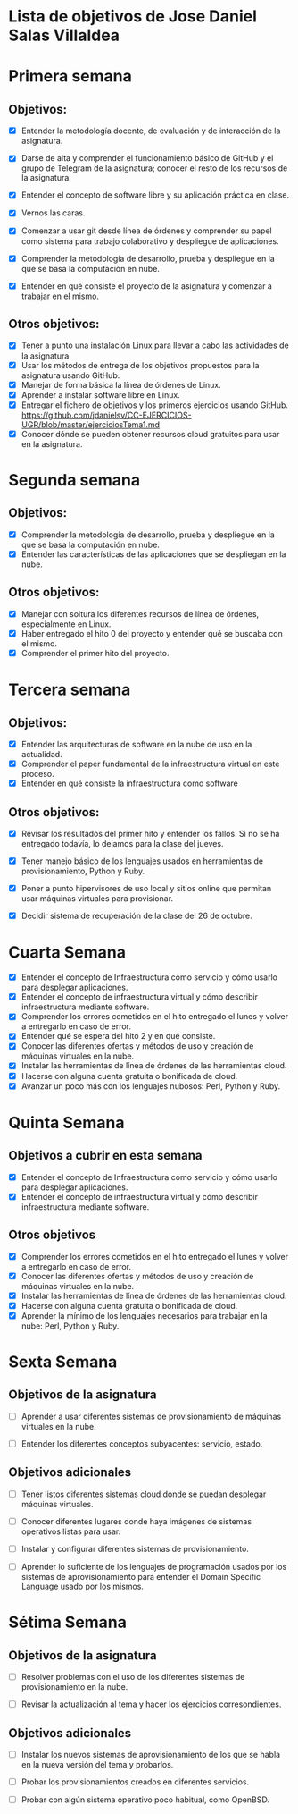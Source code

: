 Lista de objetivos de Jose Daniel Salas Villaldea
=================================================
# Primera semana
## Objetivos:
- [x] Entender la metodología docente, de evaluación y de interacción de la asignatura.
- [x] Darse de alta y comprender el funcionamiento básico de GitHub y el grupo de Telegram de la asignatura; conocer el resto de los recursos de la asignatura.
- [x] Entender el concepto de software libre y su aplicación práctica en clase.
- [x] Vernos las caras.
- [x] Comenzar a usar git desde línea de órdenes y comprender su papel como sistema para trabajo colaborativo y despliegue de aplicaciones.
- [x] Comprender la metodología de desarrollo, prueba y despliegue en la que se basa la computación en nube.
- [x] Entender en qué consiste el proyecto de la asignatura y comenzar a trabajar en el mismo.


## Otros objetivos:
- [x] Tener a punto una instalación Linux para llevar a cabo las actividades de la asignatura
- [x] Usar los métodos de entrega de los objetivos propuestos para la asignatura usando GitHub.
- [x] Manejar de forma básica la línea de órdenes de Linux.
- [x] Aprender a instalar software libre en Linux.
- [x] Entregar el fichero de objetivos y los primeros ejercicios usando GitHub. https://github.com/jdanielsv/CC-EJERCICIOS-UGR/blob/master/ejerciciosTema1.md
- [x] Conocer dónde se pueden obtener recursos cloud gratuitos para usar en la asignatura.

# Segunda semana
## Objetivos:

* [x] Comprender la metodología de desarrollo, prueba y despliegue en la que se basa la computación en nube.
* [x] Entender las características de las aplicaciones que se despliegan en la nube.

## Otros objetivos:

* [x] Manejar con soltura los diferentes recursos de línea de órdenes, especialmente en Linux.
* [x] Haber entregado el hito 0 del proyecto y entender qué se buscaba con el mismo.
* [x] Comprender el primer hito del proyecto.

# Tercera semana

## Objetivos:
* [x] Entender las arquitecturas de software en la nube de uso en la actualidad.
* [x] Comprender el paper fundamental de la infraestructura virtual en este proceso.
* [x] Entender en qué consiste la infraestructura como software

## Otros objetivos:
* [x] Revisar los resultados del primer hito y entender los fallos. Si no se ha entregado todavía, lo dejamos para la clase del jueves.

* [x] Tener manejo básico de los lenguajes usados en herramientas de provisionamiento, Python y Ruby.

* [x] Poner a punto hipervisores de uso local y sitios online que permitan usar máquinas virtuales para provisionar.

* [x] Decidir sistema de recuperación de la clase del 26 de octubre.

# Cuarta Semana

- [x] Entender el concepto de Infraestructura como servicio y cómo usarlo para desplegar aplicaciones.
- [x] Entender el concepto de infraestructura virtual y cómo describir infraestructura mediante software.
- [x] Comprender los errores cometidos en el hito entregado el lunes y volver a entregarlo en caso de error.
- [x] Entender qué se espera del hito 2 y en qué consiste.
- [x] Conocer las diferentes ofertas y métodos de uso y creación de máquinas virtuales en la nube.
- [x] Instalar las herramientas de línea de órdenes de las herramientas cloud.
- [x] Hacerse con alguna cuenta gratuita o bonificada de cloud.
- [x] Avanzar un poco más con los lenguajes nubosos: Perl, Python y Ruby.

# Quinta Semana
## Objetivos a cubrir en esta semana

- [x] Entender el concepto de Infraestructura como servicio y cómo usarlo
   para desplegar aplicaciones.
- [x] Entender el concepto de infraestructura virtual y cómo describir
   infraestructura mediante software.

## Otros objetivos
- [x] Comprender los errores cometidos en el hito entregado el lunes y
  volver a entregarlo en caso de error.
- [x] Conocer las diferentes ofertas y métodos de uso y creación de
  máquinas virtuales en la nube.
- [x] Instalar las herramientas de línea de órdenes de las herramientas cloud.
- [x] Hacerse con alguna cuenta gratuita o bonificada de cloud.
- [x] Aprender la mínimo de los lenguajes necesarios para trabajar en la
  nube: Perl, Python y Ruby.

# Sexta Semana
## Objetivos de la asignatura

- [ ] Aprender a usar diferentes sistemas de provisionamiento de máquinas
   virtuales en la nube.

- [ ] Entender los diferentes conceptos subyacentes: servicio, estado.

## Objetivos adicionales

- [ ] Tener listos diferentes sistemas cloud donde se puedan desplegar máquinas
  virtuales.

- [ ] Conocer diferentes lugares donde haya imágenes de sistemas
  operativos listas para usar.

- [ ] Instalar y configurar diferentes sistemas de provisionamiento.

- [ ] Aprender lo suficiente de los lenguajes de programación usados por
  los sistemas de aprovisionamiento para entender el Domain Specific
  Language usado por los mismos.


# Sétima Semana

## Objetivos de la asignatura

- [ ] Resolver problemas con el uso de los diferentes sistemas de
   provisionamiento en la nube.

- [ ] Revisar la actualización al tema y hacer los ejercicios corresondientes.

## Objetivos adicionales

- [ ] Instalar los nuevos sistemas de aprovisionamiento de los que se
  habla en la nueva versión del tema y probarlos.

- [ ] Probar los provisionamientos creados en diferentes servicios.

- [ ] Probar con algún sistema operativo poco habitual, como OpenBSD.
